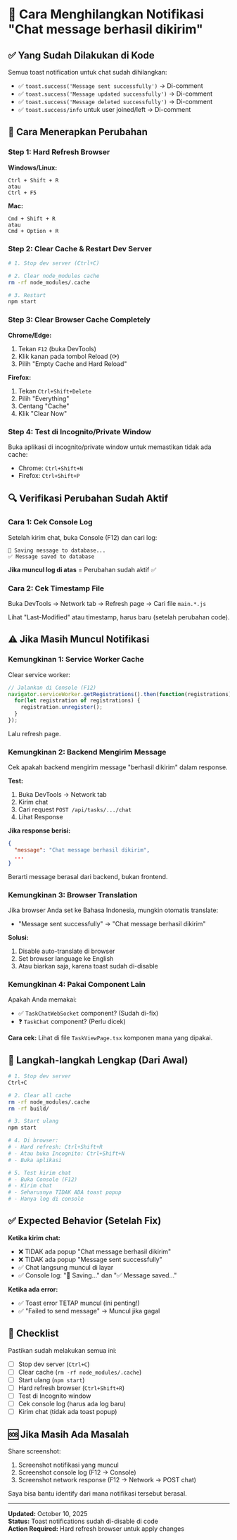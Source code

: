 # 🔄 Cara Menghilangkan Notifikasi "Chat message berhasil dikirim"

## ✅ Yang Sudah Dilakukan di Kode

Semua toast notification untuk chat sudah dihilangkan:
- ✅ `toast.success('Message sent successfully')` → Di-comment
- ✅ `toast.success('Message updated successfully')` → Di-comment  
- ✅ `toast.success('Message deleted successfully')` → Di-comment
- ✅ `toast.success/info` untuk user joined/left → Di-comment

## 🔄 Cara Menerapkan Perubahan

### Step 1: Hard Refresh Browser

**Windows/Linux:**
```
Ctrl + Shift + R
atau
Ctrl + F5
```

**Mac:**
```
Cmd + Shift + R
atau
Cmd + Option + R
```

### Step 2: Clear Cache & Restart Dev Server

```bash
# 1. Stop dev server (Ctrl+C)

# 2. Clear node_modules cache
rm -rf node_modules/.cache

# 3. Restart
npm start
```

### Step 3: Clear Browser Cache Completely

**Chrome/Edge:**
1. Tekan `F12` (buka DevTools)
2. Klik kanan pada tombol Reload (⟳)
3. Pilih "Empty Cache and Hard Reload"

**Firefox:**
1. Tekan `Ctrl+Shift+Delete`
2. Pilih "Everything"
3. Centang "Cache"
4. Klik "Clear Now"

### Step 4: Test di Incognito/Private Window

Buka aplikasi di incognito/private window untuk memastikan tidak ada cache:
- Chrome: `Ctrl+Shift+N`
- Firefox: `Ctrl+Shift+P`

## 🔍 Verifikasi Perubahan Sudah Aktif

### Cara 1: Cek Console Log

Setelah kirim chat, buka Console (F12) dan cari log:
```
💾 Saving message to database...
✅ Message saved to database
```

**Jika muncul log di atas** = Perubahan sudah aktif ✅

### Cara 2: Cek Timestamp File

Buka DevTools → Network tab → Refresh page → Cari file `main.*.js`

Lihat "Last-Modified" atau timestamp, harus baru (setelah perubahan code).

## ⚠️ Jika Masih Muncul Notifikasi

### Kemungkinan 1: Service Worker Cache

Clear service worker:
```javascript
// Jalankan di Console (F12)
navigator.serviceWorker.getRegistrations().then(function(registrations) {
  for(let registration of registrations) {
    registration.unregister();
  }
});
```

Lalu refresh page.

### Kemungkinan 2: Backend Mengirim Message

Cek apakah backend mengirim message "berhasil dikirim" dalam response.

**Test:**
1. Buka DevTools → Network tab
2. Kirim chat
3. Cari request `POST /api/tasks/.../chat`
4. Lihat Response

**Jika response berisi:**
```json
{
  "message": "Chat message berhasil dikirim",
  ...
}
```

Berarti message berasal dari backend, bukan frontend.

### Kemungkinan 3: Browser Translation

Jika browser Anda set ke Bahasa Indonesia, mungkin otomatis translate:
- "Message sent successfully" → "Chat message berhasil dikirim"

**Solusi:** 
1. Disable auto-translate di browser
2. Set browser language ke English
3. Atau biarkan saja, karena toast sudah di-disable

### Kemungkinan 4: Pakai Component Lain

Apakah Anda memakai:
- ✅ `TaskChatWebSocket` component? (Sudah di-fix)
- ❓ `TaskChat` component? (Perlu dicek)

**Cara cek:** 
Lihat di file `TaskViewPage.tsx` komponen mana yang dipakai.

## 🎯 Langkah-langkah Lengkap (Dari Awal)

```bash
# 1. Stop dev server
Ctrl+C

# 2. Clear all cache
rm -rf node_modules/.cache
rm -rf build/

# 3. Start ulang
npm start

# 4. Di browser:
# - Hard refresh: Ctrl+Shift+R
# - Atau buka Incognito: Ctrl+Shift+N
# - Buka aplikasi

# 5. Test kirim chat
# - Buka Console (F12)
# - Kirim chat
# - Seharusnya TIDAK ADA toast popup
# - Hanya log di console
```

## ✅ Expected Behavior (Setelah Fix)

**Ketika kirim chat:**
- ❌ TIDAK ada popup "Chat message berhasil dikirim"
- ❌ TIDAK ada popup "Message sent successfully"
- ✅ Chat langsung muncul di layar
- ✅ Console log: "💾 Saving..." dan "✅ Message saved..."

**Ketika ada error:**
- ✅ Toast error TETAP muncul (ini penting!)
- ✅ "Failed to send message" → Muncul jika gagal

## 📝 Checklist

Pastikan sudah melakukan semua ini:

- [ ] Stop dev server (`Ctrl+C`)
- [ ] Clear cache (`rm -rf node_modules/.cache`)
- [ ] Start ulang (`npm start`)
- [ ] Hard refresh browser (`Ctrl+Shift+R`)
- [ ] Test di Incognito window
- [ ] Cek console log (harus ada log baru)
- [ ] Kirim chat (tidak ada toast popup)

## 🆘 Jika Masih Ada Masalah

Share screenshot:
1. Screenshot notifikasi yang muncul
2. Screenshot console log (F12 → Console)
3. Screenshot network response (F12 → Network → POST chat)

Saya bisa bantu identify dari mana notifikasi tersebut berasal.

---

**Updated:** October 10, 2025  
**Status:** Toast notifications sudah di-disable di code  
**Action Required:** Hard refresh browser untuk apply changes

